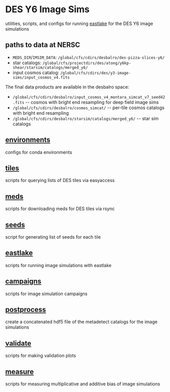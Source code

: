 # DES Y6 Image Sims

utilities, scripts, and configs for running [eastlake](https://github.com/des-science/eastlake) for the DES Y6 image simulations

## paths to data at NERSC

 - `MEDS_DIR`/`IMSIM_DATA`:  `/global/cfs/cdirs/desbalro/des-pizza-slices-y6/`
 - star catalogs: `/global/cfs/projectdirs/des/atong/y6kp-shear/starsim/catalogs/merged_y6/`
 - input cosmos catalog: `/global/cfs/cdirs/des/y3-image-sims/input_cosmos_v4.fits`

The final data products are available in the desbalro space:
- `/global/cfs/cdirs/desbalro/input_cosmos_v4_montara_simcat_v7_seed42.fits` -- cosmos with bright end resampling for deep field image sims
- `/global/cfs/cdirs/desbalro/cosmos_simcat/` -- per-tile cosmos catalogs with bright end resampling
- `/global/cfs/cdirs/desbalro/starsim/catalogs/merged_y6/` -- star sim catalogs

## [environments](./environments/README.md)

configs for conda environments

## [tiles](./tiles/README.md)

scripts for querying lists of DES tiles via easyaccess

## [meds](./meds/README.md)

scripts for downloading meds for DES tiles via rsync

## [seeds](./seeds/README.md)

script for generating list of seeds for each tile

## [eastlake](./eastlake/README.md)

scripts for running image simulations with eastlake

## [campaigns](./campaigns/README.md)

scripts for image simulation campaigns

## [postprocess](./postprocess/README.md)

create a concatenated hdf5 file of the metadetect catalogs for the image simulations

## [validate](./validate/README.md)

scripts for making validation plots

## [measure](./measure/README.md)

scripts for measuring multiplicative and additive bias of image simulations
